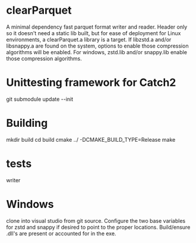 # clearParquet
A minimal dependency fast parquet format writer and reader. Header only so it doesn't need a static lib built, but for ease of deployment for Linux environments, a clearParquet.a library is a target.
If libzstd.a and/or libsnappy.a are found on the system, options to enable those compression algorithms will be enabled.
For windows, zstd.lib and/or snappy.lib enable those compression algorithms. 

# Unittesting framework for Catch2
git submodule update --init 

# Building
mkdir build
cd build
cmake ../ -DCMAKE_BUILD_TYPE=Release
make

# tests
writer

# Windows
clone into visual studio from git source.
Configure the two base variables for zstd and snappy if desired to point to the proper locations.
Build/ensure .dll's are present or accounted for in the exe.

